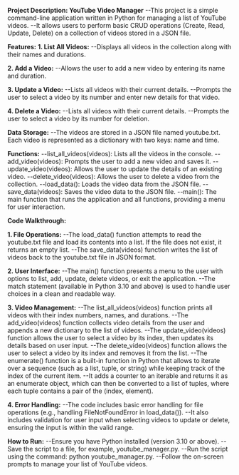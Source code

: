 **Project Description: YouTube Video Manager**
--This project is a simple command-line application written in Python for managing a list of YouTube videos. 
--It allows users to perform basic CRUD operations (Create, Read, Update, Delete) on a collection of videos stored in a JSON file.

**Features:**
**1. List All Videos:**
  --Displays all videos in the collection along with their names and durations.

**2. Add a Video:**
  --Allows the user to add a new video by entering its name and duration.

**3. Update a Video:**
  --Lists all videos with their current details.
  --Prompts the user to select a video by its number and enter new details for that video.

**4. Delete a Video:**
  --Lists all videos with their current details.
  --Prompts the user to select a video by its number for deletion.

**Data Storage:**
  --The videos are stored in a JSON file named youtube.txt. Each video is represented as a dictionary with two keys: name and time.

**Functions:**
  --list_all_videos(videos): Lists all the videos in the console.
  --add_video(videos): Prompts the user to add a new video and saves it.
  --update_video(videos): Allows the user to update the details of an existing video.
  --delete_video(videos): Allows the user to delete a video from the collection.
  --load_data(): Loads the video data from the JSON file.
  --save_data(videos): Saves the video data to the JSON file.
  --main(): The main function that runs the application and all functions, providing a menu for user interaction.

**Code Walkthrough:**

**1. File Operations:**
  --The load_data() function attempts to read the youtube.txt file and load its contents into a list. If the file does not exist, it returns an empty list.
  --The save_data(videos) function writes the list of videos back to the youtube.txt file in JSON format.

**2. User Interface:**
  --The main() function presents a menu to the user with options to list, add, update, delete videos, or exit the application.
  --The match statement (available in Python 3.10 and above) is used to handle user choices in a clean and readable way.

**3. Video Management:**
  --The list_all_videos(videos) function prints all videos with their index numbers, names, and durations.
  --The add_video(videos) function collects video details from the user and appends a new dictionary to the list of videos.
  --The update_video(videos) function allows the user to select a video by its index, then updates its details based on user input.
  --The delete_video(videos) function allows the user to select a video by its index and removes it from the list.
  --The enumerate() function is a built-in function in Python that allows to iterate over a sequence (such as a list, tuple, or string) while keeping track of the index of the current item. 
  --It adds a counter to an iterable and returns it as an enumerate object, which can then be converted to a list of tuples, where each tuple contains a pair of the (index, element).



**4. Error Handling:**
  --The code includes basic error handling for file operations (e.g., handling FileNotFoundError in load_data()).
  --It also includes validation for user input when selecting videos to update or delete, ensuring the input is within the valid range.

**How to Run:**
  --Ensure you have Python installed (version 3.10 or above).
  --Save the script to a file, for example, youtube_manager.py.
  --Run the script using the command: python youtube_manager.py.
  --Follow the on-screen prompts to manage your list of YouTube videos.
